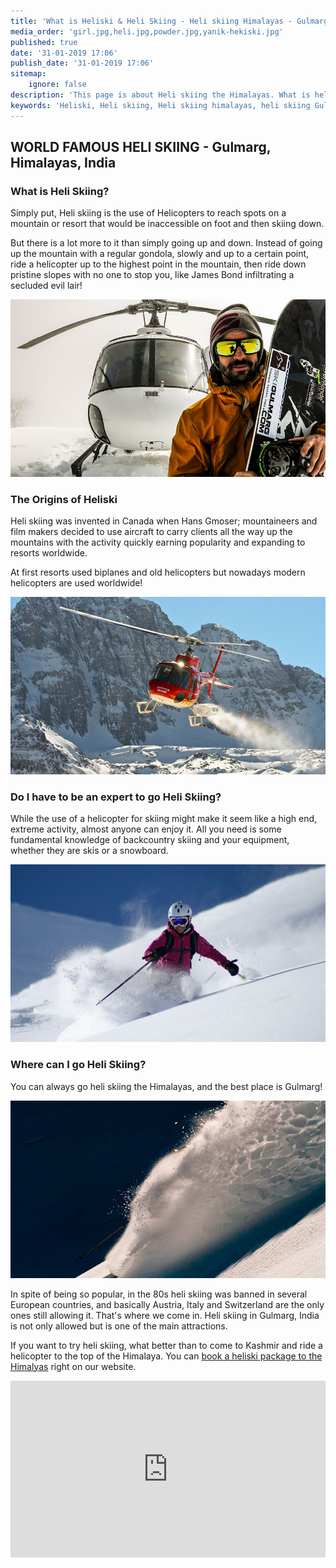 ```yaml
---
title: 'What is Heliski & Heli Skiing - Heli skiing Himalayas - Gulmarg'
media_order: 'girl.jpg,heli.jpg,powder.jpg,yanik-hekiski.jpg'
published: true
date: '31-01-2019 17:06'
publish_date: '31-01-2019 17:06'
sitemap:
    ignore: false
description: 'This page is about Heli skiing the Himalayas. What is heli skiing? Where can you heliski in the Himalayas?'
keywords: 'Heliski, Heli skiing, Heli skiing himalayas, heli skiing Gulmarg'
---
```


## WORLD FAMOUS HELI SKIING - Gulmarg, Himalayas, India

### What is Heli Skiing?

Simply put, Heli skiing is the use of Helicopters to reach spots on a mountain or resort that would be inaccessible on foot and then skiing down.

But there is a lot more to it than simply going up and down. Instead of going up the mountain with a regular gondola, slowly and up to a certain point, ride a helicopter up to the highest point in the mountain, then ride down pristine slopes with no one to stop you, like James Bond infiltrating a secluded evil lair!
    
![Yanik Heli skiing in Gulmarg Kashmir India ](yanik-hekiski.jpg?width=100%)
     
### The Origins of Heliski

Heli skiing was invented in Canada when Hans Gmoser; mountaineers and film makers decided to use aircraft to carry clients all the way up the mountains with the activity quickly earning popularity and expanding to resorts worldwide.

At first resorts used biplanes and old helicopters but nowadays modern helicopters are used worldwide!

![Gulmarg Heliski - The begining of Heli skiing in Kashmir](heli.jpg?width=100%)

### Do I have to be an expert to go Heli Skiing?

While the use of a helicopter for skiing might make it seem like a high end, extreme activity, almost anyone can enjoy it. All you need is some fundamental knowledge of backcountry skiing and your equipment, whether they are skis or a snowboard.

![Everyone can heliski in Gulmarg - The terrain for heli skiing is very vast in the Himalayas](girl.jpg?width=100%)

### Where can I go Heli Skiing?

You can always go heli skiing the Himalayas, and the best place is Gulmarg!

![Deep Powder Heliskiing in Gulmarg Kashmir, India](powder.jpg?width=100%)

In spite of being so popular, in the 80s heli skiing was banned in several European countries, and basically Austria, Italy and Switzerland are the only ones still allowing it. That's where we come in. Heli skiing in Gulmarg, India is not only allowed but is one of the main attractions.

If you want to try heli skiing, what better than to come to Kashmir and ride a helicopter to the top of the Himalaya. You can [book a heliski package to the Himalyas](https://skigulmarg.com/deals-and-packages/powder/heliski) right on our website.

<div style="left: 0; width: 100%; height: 0; position: relative; padding-bottom: 56.2493%;"><iframe src="https://sharevideo.redbull.com/rbup/embed.html?r=3&vid=rrn:content:videos:5b64cd8c-e322-4013-923b-b0258b8c00b8:en-INT&origin=https://www.redbull.com" style="border: 0; top: 0; left: 0; width: 100%; height: 100%; position: absolute;" allowfullscreen scrolling="no" allow="autoplay; encrypted-media"></iframe></div>

